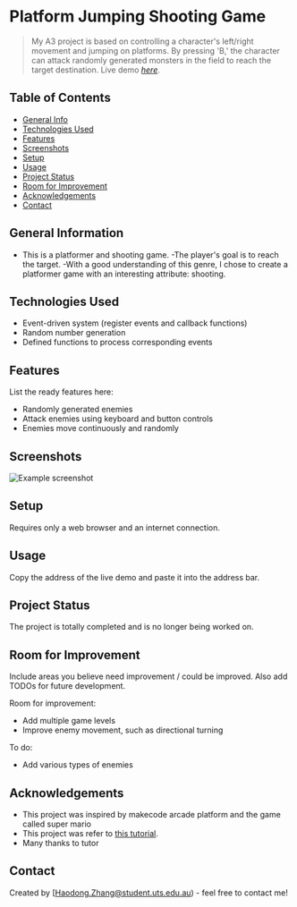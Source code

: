 # Platform Jumping Shooting Game
> My A3 project is based on controlling a character's left/right movement and jumping on platforms. By pressing 'B,' the character can attack randomly generated monsters in the field to reach the target destination.
> Live demo [_here_](https://arcade.makecode.com/S96477-83933-73640-69877). 

## Table of Contents
* [General Info](#general-information)
* [Technologies Used](#technologies-used)
* [Features](#features)
* [Screenshots](#screenshots)
* [Setup](#setup)
* [Usage](#usage)
* [Project Status](#project-status)
* [Room for Improvement](#room-for-improvement)
* [Acknowledgements](#acknowledgements)
* [Contact](#contact)
<!-- * [License](#license) -->


## General Information
- This is a platformer and shooting game.
-The player's goal is to reach the target.
-With a good understanding of this genre, I chose to create a platformer game with an interesting attribute: shooting.


## Technologies Used
- Event-driven system (register events and callback functions)
- Random number generation
- Defined functions to process corresponding events


## Features
List the ready features here:
- Randomly generated enemies
- Attack enemies using keyboard and button controls
- Enemies move continuously and randomly

## Screenshots
![Example screenshot](./img/screenshot.png)



## Setup
Requires only a web browser and an internet connection.


## Usage
Copy the address of the live demo and paste it into the address bar.



## Project Status
The project is totally completed and is no longer being worked on.


## Room for Improvement
Include areas you believe need improvement / could be improved. Also add TODOs for future development.

Room for improvement:
- Add multiple game levels
- Improve enemy movement, such as directional turning

To do:
- Add various types of enemies


## Acknowledgements
- This project was inspired by makecode arcade platform and the game called super mario 
- This project was refer to [this tutorial](https://electronstudio.github.io/pygame-zero-book/chapters/shooter.html).
- Many thanks to tutor


## Contact
Created by [Haodong.Zhang@student.uts.edu.au) - feel free to contact me!

